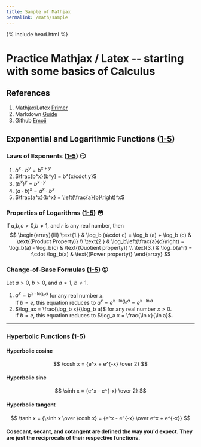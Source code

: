 ```yaml
---
title: Sample of Mathjax
permalink: /math/sample
---
```

{% include head.html %}

# Practice Mathjax / Latex -- starting with some basics of Calculus

## References
1. Mathjax/Latex [Primer](https://math.meta.stackexchange.com/questions/5020/mathjax-basic-tutorial-and-quick-reference)
2. Markdown [Guide](https://www.markdownguide.org/basic-syntax/)
3. Github [Emoji](https://gist.github.com/rxaviers/7360908)


## Exponential and Logarithmic Functions ([1-5](https://openstax.org/books/calculus-volume-1/pages/1-5-exponential-and-logarithmic-functions))

### Laws of Exponents ([1-5](https://openstax.org/books/calculus-volume-1/pages/1-5-exponential-and-logarithmic-functions#5)) :smirk:
1. $b^x\cdot b^y = b^{x+y}$
2. $\frac{b^x}{b^y} = b^{x\cdot y}$
3. $(b^x)^y = b^{x\cdot y}$
4. $(a\cdot b)^x = a^x\cdot b^x$
5. $\frac{a^x}{b^x} = \left(\frac{a}{b}\right)^x$

### Properties of Logarithms ([1-5](https://openstax.org/books/calculus-volume-1/pages/1-5-exponential-and-logarithmic-functions#13)) :flushed:
If $a$,$b$,$c>0$,$b\ne1$, and $r$ is any real number, then
$$
\begin{array}{lll}
\text{1.} & \log_b (a\cdot c) = \log_b (a) + \log_b (c) & \text{(Product Property)} \\
\text{2.} & \log_b\left(\frac{a}{c}\right) = \log_b(a) - \log_b(c) & \text{(Quotient property)} \\
\text{3.} & \log_b(a^r) = r\cdot \log_b(a) & \text{(Power property)}
\end{array}
$$

### Change-of-Base Formulas ([1-5](https://openstax.org/books/calculus-volume-1/pages/1-5-exponential-and-logarithmic-functions#18)) :confused:
Let $a>0$, $b>0$, and $a\ne1$, $b\ne1$.
1. $a^x = b^{x\cdot \log_b a}$ for any real number $x$.<br> If $b=e$, this equation reduces to $a^x = e^{x\cdot \log_e a} = e^{x\cdot \ln a}$
2. $\log_ax = \frac{\log_b x}{\log_b a}$ for any real number $x>0$.<br>If $b=e$, this equation reduces to $\log_a x = \frac{\ln x}{\ln a}$.

----------------------------------------------------------------

### Hyperbolic Functions ([1-5](https://openstax.org/books/calculus-volume-1/pages/1-5-exponential-and-logarithmic-functions#25))
#### Hyperbolic cosine
$$
\cosh x = {e^x + e^{-x} \over 2}
$$

#### Hyperbolic sine
$$
\sinh x = {e^x - e^{-x} \over 2}
$$

#### Hyperbolic tangent
$$
\tanh x = {\sinh x \over \cosh x} = {e^x - e^{-x} \over e^x + e^{-x}}
$$

#### Cosecant, secant, and cotangent are defined the way you'd expect. They are just the reciprocals of their respective functions.
